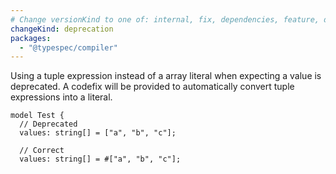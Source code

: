 ```yaml
---
# Change versionKind to one of: internal, fix, dependencies, feature, deprecation, breaking
changeKind: deprecation
packages:
  - "@typespec/compiler"
---
```


Using a tuple expression instead of a array literal when expecting a value is deprecated. A codefix will be provided to automatically convert tuple expressions into a literal.

```tsp
model Test {
  // Deprecated
  values: string[] = ["a", "b", "c"];
  
  // Correct
  values: string[] = #["a", "b", "c"];
```
